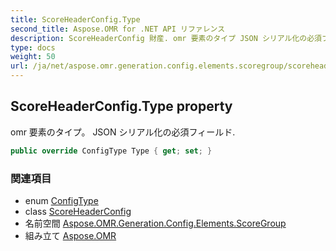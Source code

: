 ```yaml
---
title: ScoreHeaderConfig.Type
second_title: Aspose.OMR for .NET API リファレンス
description: ScoreHeaderConfig 財産. omr 要素のタイプ JSON シリアル化の必須フィールド.
type: docs
weight: 50
url: /ja/net/aspose.omr.generation.config.elements.scoregroup/scoreheaderconfig/type/
---
```

## ScoreHeaderConfig.Type property

omr 要素のタイプ。 JSON シリアル化の必須フィールド.

```csharp
public override ConfigType Type { get; set; }
```

### 関連項目

* enum [ConfigType](../../../aspose.omr.generation.config.enums/configtype/)
* class [ScoreHeaderConfig](../)
* 名前空間 [Aspose.OMR.Generation.Config.Elements.ScoreGroup](../../scoreheaderconfig/)
* 組み立て [Aspose.OMR](../../../)


